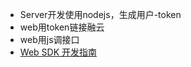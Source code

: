 - Server开发使用nodejs，生成用户-token
- web用token链接融云
- web用js调接口
- [Web SDK 开发指南](http://www.rongcloud.cn/docs/web.html)
